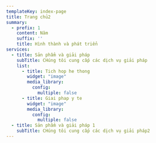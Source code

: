 ```yaml
---
templateKey: index-page
title: Trang chủ2
summary:
  - prefix: 1
    content: Năm
    suffix: ''
    title: Hình thành và phát triển
services:
  - title: Sản phẩm và giải pháp
    subTitle: CHúng tôi cung cấp các dịch vụ giải pháp
    list:
      - title: Tich hop he thong
        widget: "image"
        media_library:
          config:
            multiple: false
      - title: Giai phap y te
        widget: "image"
        media_library:
          config:
            multiple: false
  - title: Sản phẩm và giải pháp 1
    subTitle: CHúng tôi cung cấp các dịch vụ giải pháp2
---
```

